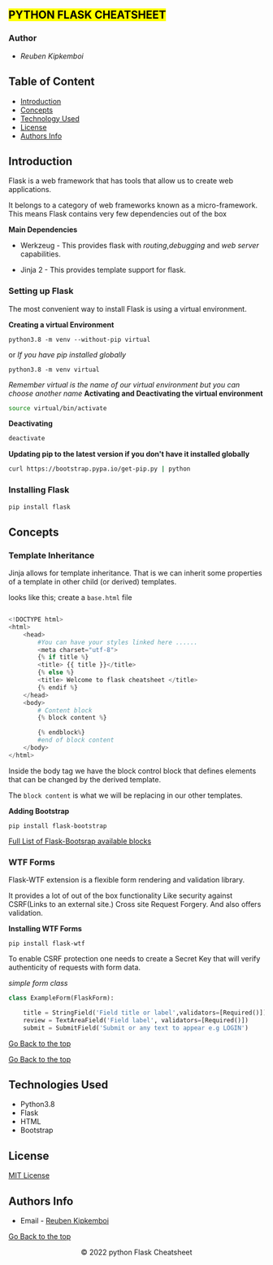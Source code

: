 ## <mark>PYTHON FLASK CHEATSHEET</mark>

### Author

- *Reuben Kipkemboi*

## Table of Content

+ [Introduction](#introduction)
+ [Concepts](#concepts)
+ [Technology Used](#technologies-used)
+ [License](#license)
+ [Authors Info](#authors-info)

## Introduction

Flask is a web framework that has tools that allow us to create web applications.

It belongs to a category of web frameworks known as a micro-framework. This means Flask contains very few dependencies out of the box

**Main Dependencies**

- Werkzeug - This provides flask with _routing_,_debugging_ and _web server_ capabilities.

- Jinja 2 - This provides template support for flask.

### Setting up Flask

The most convenient way to install Flask is using a virtual environment.

**Creating a virtual Environment**

```
python3.8 -m venv --without-pip virtual
```
or *If you have pip installed globally*

```
python3.8 -m venv virtual 

```
*Remember virtual is the name of our virtual environment but you can choose another name*
**Activating and Deactivating the virtual environment**

```sh
source virtual/bin/activate
```

**Deactivating**
```sh
deactivate
```

**Updating pip to the latest version if you don't have it installed globally**

```sh
curl https://bootstrap.pypa.io/get-pip.py | python

```

### Installing Flask
```sh
pip install flask
```

## Concepts

### Template Inheritance
Jinja allows for template inheritance. That is we can inherit some properties of a template in other child (or derived) templates.

looks like this;
create a `base.html` file

```py

<!DOCTYPE html>
<html>
    <head>
        #You can have your styles linked here ......
        <meta charset="utf-8">
        {% if title %}
        <title> {{ title }}</title>
        {% else %}
        <title> Welcome to flask cheatsheet </title>
        {% endif %}
    </head>
    <body>
        # Content block
        {% block content %}

        {% endblock%}
        #end of block content
    </body>
</html>
```
Inside the body tag we have the block control block that defines elements that can be changed by the derived template.

The `block content` is what we will be replacing in our other templates.

**Adding Bootstrap**

```
pip install flask-bootstrap
```
[ Full List of Flask-Bootsrap available blocks](https://pythonhosted.org/Flask-Bootstrap/basic-usage.html#available-blocks)

### WTF Forms

Flask-WTF extension is a flexible form rendering and validation library.

It provides a lot of out of the box functionality Like security against
CSRF(Links to an external site.) Cross site Request Forgery. And also offers validation.

**Installing WTF Forms**

```
pip install flask-wtf 
```

To enable CSRF protection one needs to create a Secret Key that will verify authenticity of requests with form data.

*simple form class*

```py
class ExampleForm(FlaskForm):

    title = StringField('Field title or label',validators=[Required()])
    review = TextAreaField('Field label', validators=[Required()])
    submit = SubmitField('Submit or any text to appear e.g LOGIN')
```


[Go Back to the top](#python-flask-cheatsheet)




[Go Back to the top](#python-flask-cheatsheet)


## Technologies Used

- Python3.8
- Flask
- HTML
- Bootstrap

## License
[MIT License](LICENSE)


## Authors Info
* Email - [Reuben Kipkemboi](https://gmail.com)

[Go Back to the top](#python-flask-cheatsheet)


<p align = "center">
    &copy; 2022 python Flask Cheatsheet
</p>


